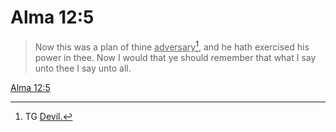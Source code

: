 # Alma 12:5

> Now this was a plan of thine <u>adversary</u>[^a], and he hath exercised his power in thee. Now I would that ye should remember that what I say unto thee I say unto all.

[Alma 12:5](https://www.churchofjesuschrist.org/study/scriptures/bofm/alma/12?lang=eng&id=p5#p5)


[^a]: TG [Devil.](https://www.churchofjesuschrist.org/study/scriptures/tg/devil?lang=eng)
